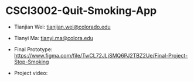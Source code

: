 # CSCI3002-Quit-Smoking-App

* Tianjian Wei: tianjian.wei@colorado.edu
* Tianyi Ma: tianyi.ma@colora.edu

* Final Prototype: 
https://www.figma.com/file/TwCL72JLjSMQ6PJ2TBZ2Ue/Final-Project-Stop-Smoking

* Project video:


